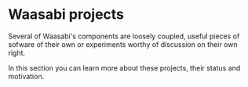 # Waasabi projects

Several of Waasabi's components are loosely coupled, useful pieces of sofware of their own or experiments worthy of discussion on their own right.

In this section you can learn more about these projects, their status and motivation.
